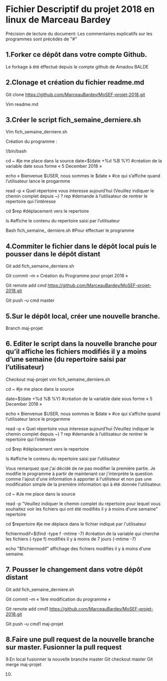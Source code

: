 # **Fichier Descriptif du projet 2018 en linux de Marceau Bardey**

Précision de lecture du document: Les commentaires explicatifs sur les programmes sont précédés de "#"

## 1.Forker ce dépôt dans votre compte Github.
Le forkage à été éffectué depuis le compte github de Amadou BALDE

## 2.Clonage et création du fichier readme.md

Git clone https://github.com/MarceauBardey/MoSEF-projet-2018.git

Vim readme.md

## 3.Créer le script fich_semaine_derniere.sh
Vim fich_semaine_derniere.sh

Création du programme :

  !/bin/bash

  cd ~  #je me place dans la source 
  date=$(date +%d %B %Y)  #création de la variable date sous forme « 5 December 2018 »

  echo « Bienvenue $USER, nous sommes le $date » #ce qui s’affiche quand l’utilisateur lance le progarmme 

  
  read –p « Quel répertoire vous interesse aujourd’hui (Veuillez indiquer le chemin complet depuis ~) ?  rep #demande à l’utilisateur de rentrer le repertoire qui l’intéresse
  
  cd $rep #déplacement vers le repertoire
  
  ls #affiche le contenu du repertoire saisi par l’utilisateur
 
  Bash fich_semaine_ derniere.sh #Pour éffectuer le programme

## 4.Commiter le fichier dans le dépôt local puis le pousser dans le dépôt distant
Git add fich_semaine_derniere.sh

Git commit –m « Création du Programme pour projet 2018 »

Git remote add cmd https://github.com/MarceauBardey/MoSEF-projet-2018.git

Git push –u cmd master

## 5.Sur le dépôt local, créer une nouvelle branche.
Branch maj-projet

## 6. Editer le script dans la nouvelle branche pour qu’il affiche les fichiers modifiés il y a moins d’une semaine (du repertoire saisi par l’utilisateur)
Checkout maj-projet 
vim fich_semaine_derniere.sh

  cd ~  #je me place dans la source 
 
  date=$(date +%d %B %Y)  #création de la variable date sous forme « 5 December 2018 »

  echo « Bienvenue $USER, nous sommes le $date » #ce qui s’affiche quand l’utilisateur lance le progarmme 

  read –p « Quel répertoire vous interesse aujourd’hui (Veuillez indiquer le chemin complet depuis ~) ?  rep #demande à l’utilisateur de rentrer le repertoire qui l’intéresse

  cd $rep #déplacement vers le repertoire

  ls #affiche le contenu du repertoire saisi par l’utilisateur

Vous remarquez que j'ai décidé de ne pas modifier la première partie. Je modifie le programme à partir de maintenant car j'interprète la question comme l'ajout d'une information à apporter à l'utilisteur et non pas une modification simple de la première information qui à été donnée l'utilisateur.

cd ~ #Je me place dans la source

read -p "Veuillez indiquer le chemin complet du répertoire pour lequel vous souhaitez voir les fichiers qui ont été modifiés il y à moins d'une semaine" repertoire

cd $repertoire #je me déplace dans le fichier indiqué par l'utilisateur

fichiermodif=$(find -type f -mtime -7) #création de la variable qui cherche les fichiers (-type f) modifiés il y à moins de 7 jours (-mtime -7)

echo "$fichiermodif" affichage des fichiers modifiés il y à moins d'une semaine.

## 7. Pousser le changement dans votre dépôt distant
Git add fich_semaine_derniere.sh

Git commit –m « 1ère modification du programme »

Git remote add cmd1 https://github.com/MarceauBardey/MoSEF-projet-2018.git

Git push –u cmd1 maj-projet

## 8.Faire une pull request de la nouvelle branche sur master. Fusionner la pull request

9.En local fusionner la nouvelle branche master
Git checkout master
Git merge maj-projet

10.

